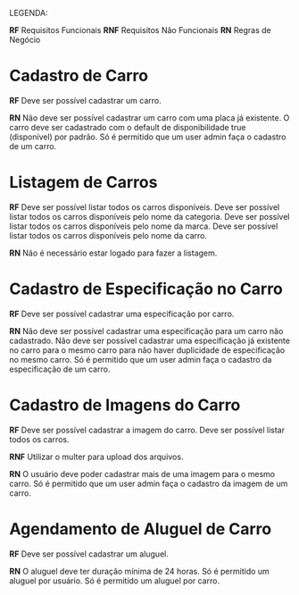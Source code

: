 LEGENDA:

**RF** Requisitos Funcionais
**RNF** Requisitos Não Funcionais
**RN** Regras de Negócio


# Cadastro de Carro

**RF**
Deve ser possível cadastrar um carro.

**RN** 
Não deve ser possível cadastrar um carro com uma placa já existente.
O carro deve ser cadastrado com o default de disponibilidade true (disponível) por padrão.
Só é permitido que um user admin faça o cadastro de um carro.



# Listagem de Carros

**RF**
Deve ser possível listar todos os carros disponíveis.
Deve ser possível listar todos os carros disponíveis pelo nome da categoria.
Deve ser possível listar todos os carros disponíveis pelo nome da marca.
Deve ser possível listar todos os carros disponíveis pelo nome da carro.

**RN**
Não é necessário estar logado para fazer a listagem.



# Cadastro de Especificação no Carro

**RF**
Deve ser possível cadastrar uma especificação por carro.

**RN** 
Não deve ser possível cadastrar uma especificação para um carro não cadastrado.
Não deve ser possível cadastrar uma especificação já existente no carro para o mesmo carro para não haver duplicidade de especificação no mesmo carro.
Só é permitido que um user admin faça o cadastro da especificação de um carro.




# Cadastro de Imagens do Carro

**RF**
Deve ser possível cadastrar a imagem do carro.
Deve ser possível listar todos os carros.

**RNF** 
Utilizar o multer para upload dos arquivos.

**RN**
O usuário deve poder cadastrar mais de uma imagem para o mesmo carro.
Só é permitido que um user admin faça o cadastro da imagem de um carro.



# Agendamento de Aluguel de Carro

**RF**
Deve ser possível cadastrar um aluguel.

**RN** 
O aluguel deve ter duração mínima de 24 horas.
Só é permitido um aluguel por usuário.
Só é permitido um aluguel por carro.